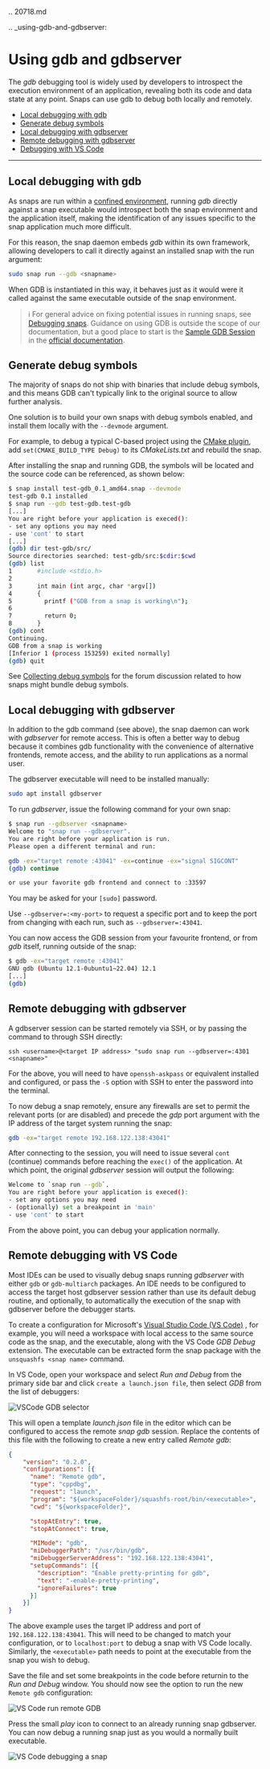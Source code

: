 .. 20718.md

.. _using-gdb-and-gdbserver:

# Using gdb and gdbserver

The _gdb_ debugging tool is widely used by developers to introspect the execution environment of an application, revealing both its code and data state at any point. Snaps can use gdb to debug both locally and remotely.

- [Local debugging with gdb](#heading--gdb)
- [Generate debug symbols](#heading--debug-symbols)
- [Local debugging with gdbserver](#heading--gdbserver)
- [Remote debugging with gdbserver](#heading--gdbserver-remote)
- [Debugging with VS Code](#heading--vscode)

---

<h2 id='heading--gdb'>Local debugging with gdb</h2>

As snaps are run within a [confined environment](/t/snap-confinement/6233), running _gdb_ directly against a snap executable would introspect both the snap environment and the application itself, making the identification of any issues specific to the snap application much more difficult.

For this reason, the snap daemon embeds _gdb_ within its own framework, allowing developers to call it directly against an installed snap with the run argument:

```bash
sudo snap run --gdb <snapname>
```

When GDB is instantiated in this way, it behaves just as it would were it called against the same executable outside of the snap environment.

> ℹ  For general advice on fixing potential issues in running snaps, see [Debugging snaps](/t/debugging-snaps/18420). Guidance on using GDB is outside the scope of our documentation, but a good place to start is the [Sample GDB Session](https://sourceware.org/gdb/current/onlinedocs/gdb/Sample-Session.html#Sample-Session) in the [official documentation](https://sourceware.org/gdb/current/onlinedocs/gdb/).

<h2 id='heading--debug-symbols'>Generate debug symbols</h2>

The majority of snaps do not ship with binaries that include debug symbols, and this means GDB can't typically link to the original source to allow further analysis.

One solution is to build your own snaps with debug symbols enabled, and install them locally with the `--devmode` argument.

For example, to debug a typical C-based project using the [CMake plugin](/t/the-cmake-plugin/8621), add `set(CMAKE_BUILD_TYPE Debug)` to its _CMakeLists.txt_ and rebuild the snap.

After installing the snap and running GDB, the symbols will be located and the source code can be referenced, as shown below:

```bash
$ snap install test-gdb_0.1_amd64.snap --devmode
test-gdb 0.1 installed
$ snap run --gdb test-gdb.test-gdb
[...]
You are right before your application is execed():
- set any options you may need
- use 'cont' to start
[...]
(gdb) dir test-gdb/src/
Source directories searched: test-gdb/src:$cdir:$cwd
(gdb) list
1       #include <stdio.h>
2
3       int main (int argc, char *argv[])
4       {
5         printf ("GDB from a snap is working\n");
6
7         return 0;
8       }
(gdb) cont
Continuing.
GDB from a snap is working
[Inferior 1 (process 153259) exited normally]
(gdb) quit
```

See [Collecting debug symbols](/t/collecting-debug-symbols/7017) for the forum discussion related to how snaps might bundle debug symbols.

<h2 id='heading--gdbserver'>Local debugging with gdbserver</h2>

In addition to the gdb command (see above), the snap daemon can work with _gdbserver_ for remote access. This is often a better way to debug because it combines gdb functionality with the convenience of alternative frontends, remote access, and the ability to run applications as a normal user.

The gdbserver executable will need to be installed manually:

```bash
sudo apt install gdbserver
```

To run _gdbserver_, issue the following command for your own snap:

```bash
$ snap run --gdbserver <snapname>
Welcome to "snap run --gdbserver".
You are right before your application is run.
Please open a different terminal and run:

gdb -ex="target remote :43041" -ex=continue -ex="signal SIGCONT"
(gdb) continue

or use your favorite gdb frontend and connect to :33597
```

You may be asked for your `[sudo]` password.

Use `--gdbserver=:<my-port>`  to request a specific port and to keep the port from changing with each run, such as `--gdbserver=:43041`.

You can now access the GDB session from your favourite frontend, or from _gdb_ itself, running outside of the snap:

```bash
$ gdb -ex="target remote :43041"
GNU gdb (Ubuntu 12.1-0ubuntu1~22.04) 12.1
[...]
(gdb)
```

<h2 id='heading--gdbserver-remote'>Remote debugging with gdbserver</h2>

A gdbserver session can be started remotely via SSH, or by passing the command to through SSH directly:

```
ssh <username>@<target IP address> "sudo snap run --gdbserver=:4301 <snapname>"
```

For the above, you will need to have  `openssh-askpass` or equivalent installed and configured, or pass the `-S` option with SSH to enter the password into the terminal.

To now debug a snap remotely, ensure any firewalls are set to permit the relevant ports (or are disabled) and precede the _gdp_ port argument with the IP address of the target system running the snap:

```bash
gdb -ex="target remote 192.168.122.138:43041"
```

After connecting to the session, you will need to issue several `cont` (continue) commands before reaching the `exec()` of the application. At which point, the original _gdbserver_ session will output the following:

```bash
Welcome to `snap run --gdb`.
You are right before your application is execed():
- set any options you may need
- (optionally) set a breakpoint in 'main'
- use 'cont' to start
```

From the above point, you can debug your application normally.

<h2 id='heading--vscode'>Remote debugging with VS Code</h2>

Most IDEs can be used to visually debug snaps running _gdbserver_ with either `gdb` or `gdb-multiarch` packages. An IDE needs to be configured to access the target host gdbserver session rather than use its default debug routine, and optionally, to automatically the execution of the snap with gdbserver before the debugger starts.

To create a configuration  for Microsoft's [Visual Studio Code (VS Code)](https://code.visualstudio.com/) , for example, you will need a workspace with local access to the same source code as the snap, and the executable, along with the VS Code _GDB Debug_ extension. The executable can be extracted form the snap package with the `unsquashfs <snap name>` command.

In VS Code, open your workspace and select _Run and Debug_ from the primary side bar and click `create a launch.json file`, then select _GDB_ from the list of debuggers:

![VSCode GDB selector](https://assets.ubuntu.com/v1/b8187da5-vscode_01.png)

This will open a template _launch.json_ file in the editor which can be configured to access the remote _snap gdb_ session. Replace the contents of this file with the following to create a new entry called _Remote gdb_:

```json
{
    "version": "0.2.0",
    "configurations": [{
      "name": "Remote gdb",
      "type": "cppdbg",
      "request": "launch",
      "program": "${workspaceFolder}/squashfs-root/bin/<executable>",
      "cwd": "${workspaceFolder}",

      "stopAtEntry": true,
      "stopAtConnect": true,

      "MIMode": "gdb",
      "miDebuggerPath": "/usr/bin/gdb",
      "miDebuggerServerAddress": "192.168.122.138:43041",
      "setupCommands": [{
        "description": "Enable pretty-printing for gdb",
        "text": "-enable-pretty-printing",
        "ignoreFailures": true
      }]
    }]
}
```

The above example uses the target IP address and port of ` 192.168.122.138:43041`. This will need to be changed to match your configuration, or to `localhost:port` to debug a snap with VS Code locally.  Similarly, the `<executable>` path needs to point at the executable from the snap you wish to debug.

Save the file and set some breakpoints in the code before returnin to the _Run and Debug_ window. You should now see the option to run the new `Remote gdb` configuration:

![VS Code run remote GDB](https://assets.ubuntu.com/v1/d9434881-vscode_02.png)

Press the small _play_ icon to connect to an already running snap gdbserver. You can now debug a running snap just as you would a normally built executable.

![VS Code debugging a snap](https://assets.ubuntu.com/v1/430a49e2-vscode_03.png)